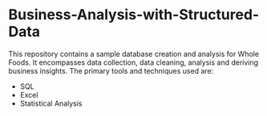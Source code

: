 # Business-Analysis-with-Structured-Data
This repository contains a sample database creation and analysis for Whole Foods. It encompasses data collection, data cleaning, analysis and deriving business insights.
The primary tools and techniques used are:
- SQL
- Excel
- Statistical Analysis

